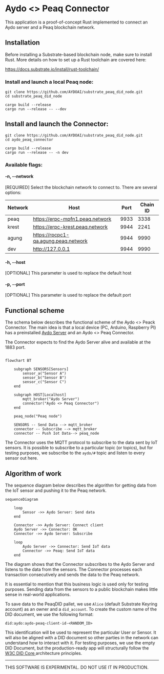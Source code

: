 # Aydo <> Peaq Connector

This application is a proof-of-concept Rust implemented to connect an Aydo server and a Peaq blockchain network.

## Installation

Before installing a Substrate-based blockchain node, make sure to install Rust. More details on how to set up a Rust toolchain are covered here:

https://docs.substrate.io/install/rust-toolchain/

### Install and launch a local Peaq node:

```
git clone https://github.com/AYDOAI/substrate_peaq_did_node.git
cd substrate_peaq_did_node

cargo build --release
cargo run --release -- --dev
```

## Install and launch the Connector:

```
git clone https://github.com/AYDOAI/substrate_peaq_did_node.git
cd aydo_peaq_connector

cargo build --release
cargo run --release -- -n dev
```

### Available flags:

#### -n, --network

[REQUIRED] Select the blockchain network to connect to. There are several options:

| Network | Host                                 | Port | Chain ID |
| :------ | ------------------------------------ | ---- | -------- |
| peaq    | https://erpc-mpfn1.peaq.network      | 9933 | 3338     |
| krest   | https://erpc-krest.peaq.network      | 9944 | 2241     |
| agung   | https://rpcpc1-qa.agung.peaq.network | 9944 | 9990     |
| dev     | http://127.0.0.1                     | 9944 | 9990     |

#### -h, --host

[OPTIONAL] This parameter is used to replace the default host

#### -p, --port

[OPTIONAL] This parameter is used to replace the default port

## Functional scheme

The schema below describes the functional scheme of the Aydo <> Peack Connector. The main idea is that a local device (PC, Arduino, Raspberry PI) has a preinstalled [Aydo Server](https://github.com/AYDOAI/aydo-server) and an Aydo <> Peaq Connector.

The Connector expects to find the Aydo Server alive and available at the 1883 port.

```mermaid

flowchart BT

    subgraph SENSORS[Sensors]
        sensor_a("Sensor A")
        sensor_b("Sensor B")
        sensor_c("Sensor C")
    end

	subgraph HOST[Localhost]
        mqtt_broker("Aydo Server")
        connector("Aydo <> Peaq Connector")
	end

    peaq_node("Peaq node")

    SENSORS -- Send Data --> mqtt_broker
    connector -- Subscribe --> mqtt_broker
    connector -- Push Iot Data--> peaq_node

```

The Connector uses the MQTT protocol to subscribe to the data sent by IoT sensors. It is possible to subscribe to a particular topic (or topics), but for testing purposes, we subscribe to the `aydo/#` topic and listen to every sensor out here.

## Algorithm of work

The sequence diagram below describes the algorithm for getting data from the IoT sensor and pushing it to the Peaq network.

```mermaid
sequenceDiagram

    loop
        Sensor ->> Aydo Server: Send data
    end

    Connector ->> Aydo Server: Connect client
    Aydo Server ->> Connector: OK
    Connector ->> Aydo Server: Subscribe

    loop
        Aydo Server ->> Connector: Send IoT data
        Connector ->> Peaq: Send IoT data
    end
```

The diagram shows that the Connector subscribes to the Aydo Server and listens to the data from the sensors. The Connector processes each transaction consecutively and sends the data to the Peaq network.

It is essential to mention that this business logic is used only for testing purposes. Sending data from the sensors to a public blockchain makes little sense in real-world applications.

To save data to the PeaqDID pallet, we use `Alice` (default Substrate Keyring account) as an owner and a `did_account`. To create the custom name of the DID document, we use the following format:

```
did:aydo:aydo-peaq-client-id-<RANDOM_ID>
```

This identification will be used to represent the particular User or Sensor. It will also be aligned with a DID document so other parties in the network can understand how to interact with it. For testing purposes, we use the empty DID Document, but the production-ready app will structurally follow the [W3C DID Core ](https://www.w3.org/TR/did-core/) architecture principles.

---

THIS SOFTWARE IS EXPERIMENTAL. DO NOT USE IT IN PRODUCTION.
